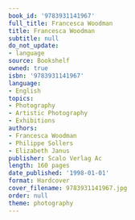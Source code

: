 ```yaml
---
book_id: '9783931141967'
full_title: Francesca Woodman
title: Francesca Woodman
subtitle: null
do_not_update:
- language
source: Bookshelf
owned: true
isbn: '9783931141967'
language:
- English
topics:
- Photography
- Artistic Photography
- Exhibitions
authors:
- Francesca Woodman
- Philippe Sollers
- Elizabeth Janus
publisher: Scalo Verlag Ac
length: 160 pages
date_published: '1998-01-01'
format: Hardcover
cover_filename: 9783931141967.jpg
order: null
theme: photography
---
```


